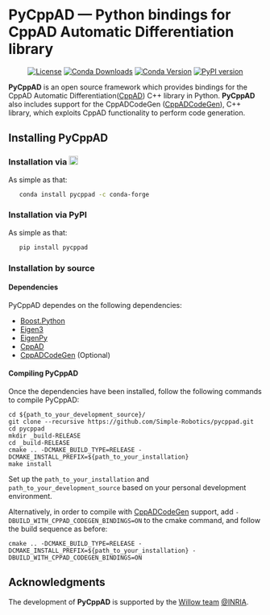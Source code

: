 PyCppAD — Python bindings for CppAD Automatic Differentiation library
======

<p align="center">
    <a href="https://opensource.org/licenses/BSD-3-Clause"><img src="https://img.shields.io/badge/License-BSD%203--Clause-green.svg" alt="License"/></a>
    <a href="https://anaconda.org/conda-forge/pycppad"><img src="https://img.shields.io/conda/dn/conda-forge/pycppad.svg" alt="Conda Downloads"/></a>
    <a href="https://anaconda.org/conda-forge/pycppad"><img src="https://img.shields.io/conda/vn/conda-forge/pycppad.svg" alt="Conda Version"/></a>
    <a href="https://badge.fury.io/py/pycppad"><img src="https://badge.fury.io/py/pycppad.svg" alt="PyPI version"></a>
</p>

**PyCppAD** is an open source framework which provides bindings for the CppAD Automatic Differentiation([CppAD](https://coin-or.github.io/CppAD/doc/cppad.htm)) C++ library in Python.
**PyCppAD** also includes support for the CppADCodeGen ([CppADCodeGen](https://github.com/joaoleal/CppADCodeGen)), C++ library, which exploits CppAD functionality to perform code generation.

## Installing PyCppAD

### Installation via <img src="https://s3.amazonaws.com/conda-dev/conda_logo.svg" height="18">

As simple as that:
```bash
   conda install pycppad -c conda-forge
```

### Installation via PyPI

As simple as that:
```bash
   pip install pycppad
```

### Installation by source

#### Dependencies

PyCppAD dependes on the following dependencies:
* [Boost.Python](http://boostorg.github.io/python/doc/html/index.html)
* [Eigen3](https://eigen.tuxfamily.org)
* [EigenPy](https://github.com/stack-of-tasks/eigenpy)
* [CppAD](https://coin-or.github.io/CppAD/doc/install.htm)
* [CppADCodeGen](https://github.com/joaoleal/CppADCodeGen) (Optional)

#### Compiling PyCppAD

Once the dependencies have been installed, follow the following commands to compile PyCppAD:

```
cd ${path_to_your_development_source}/
git clone --recursive https://github.com/Simple-Robotics/pycppad.git
cd pycppad
mkdir _build-RELEASE
cd _build-RELEASE
cmake .. -DCMAKE_BUILD_TYPE=RELEASE -DCMAKE_INSTALL_PREFIX=${path_to_your_installation}
make install
```

Set up the `path_to_your_installation` and `path_to_your_development_source` based on your personal development environment.

Alternatively, in order to compile with [CppADCodeGen](https://github.com/joaoleal/CppADCodeGen) support, add `-DBUILD_WITH_CPPAD_CODEGEN_BINDINGS=ON` to the cmake command, and follow the build sequence as before:

```
cmake .. -DCMAKE_BUILD_TYPE=RELEASE -DCMAKE_INSTALL_PREFIX=${path_to_your_installation} -DBUILD_WITH_CPPAD_CODEGEN_BINDINGS=ON
```

## Acknowledgments

The development of **PyCppAD** is supported by the [Willow team](https://www.di.ens.fr/willow/) [@INRIA](http://www.inria.fr).
